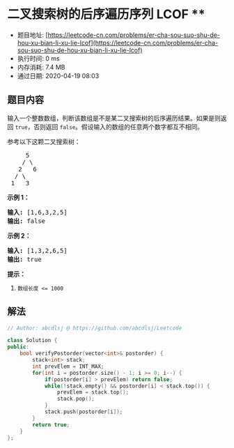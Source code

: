 # 二叉搜索树的后序遍历序列 LCOF **
- 题目地址: [https://leetcode-cn.com/problems/er-cha-sou-suo-shu-de-hou-xu-bian-li-xu-lie-lcof](https://leetcode-cn.com/problems/er-cha-sou-suo-shu-de-hou-xu-bian-li-xu-lie-lcof)
- 执行时间: 0 ms
- 内存消耗: 7.4 MB
- 通过日期: 2020-04-19 08:03

## 题目内容
<p>输入一个整数数组，判断该数组是不是某二叉搜索树的后序遍历结果。如果是则返回 <code>true</code>，否则返回 <code>false</code>。假设输入的数组的任意两个数字都互不相同。</p>



<p>参考以下这颗二叉搜索树：</p>

<pre>     5
    / \
   2   6
  / \
 1   3</pre>

<p><strong>示例 1：</strong></p>

<pre><strong>输入: </strong>[1,6,3,2,5]
<strong>输出: </strong>false</pre>

<p><strong>示例 2：</strong></p>

<pre><strong>输入: </strong>[1,3,2,6,5]
<strong>输出: </strong>true</pre>



<p><strong>提示：</strong></p>

<ol>
	<li><code>数组长度 <= 1000</code></li>
</ol>


## 解法
```cpp
// Author: abcdlsj @ https://github.com/abcdlsj/Leetcode

class Solution {
public:
    bool verifyPostorder(vector<int>& postorder) {
        stack<int> stack;
        int prevElem = INT_MAX;
        for(int i = postorder.size() - 1; i >= 0; i--) {
            if(postorder[i] > prevElem) return false;
            while(!stack.empty() && postorder[i] < stack.top()) {
                prevElem = stack.top();
                stack.pop();
            }
            stack.push(postorder[i]);
        }
        return true;
    }
};

```